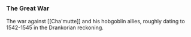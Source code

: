 ### The Great War

The war against [[Cha'mutte]] and his hobgoblin allies, roughly dating to 1542-1545 in the Drankorian reckoning.
